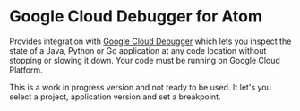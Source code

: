 # Google Cloud Debugger for Atom

Provides integration with [Google Cloud Debugger](https://cloud.google.com/tools/cloud-debugger/) which lets you inspect the state of a Java, Python or Go application at any code location without stopping or slowing it down. Your code must be running on Google Cloud Platform.

This is a work in progress version and not ready to be used.
It let's you select a project, application version and set a breakpoint.
